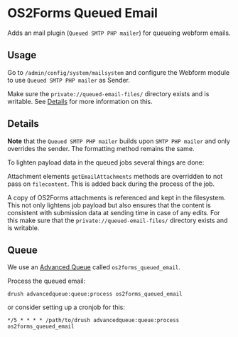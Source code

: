 # OS2Forms Queued Email

Adds an mail plugin (`Queued SMTP PHP mailer`) for queueing webform emails.

## Usage

Go to `/admin/config/system/mailsystem` and configure the Webform module to
use `Queued SMTP PHP mailer` as Sender.

Make sure the `private://queued-email-files/` directory exists
and is writable. See [Details](#details) for more information on this.

## Details

**Note** that the `Queued SMTP PHP mailer` builds upon `SMTP PHP mailer` and
only overrides the sender. The formatting method remains the same.

To lighten payload data in the queued jobs several things are done:

Attachment elements `getEmailAttachments` methods are overridden to not pass
on `filecontent`. This is added back during the process of the job.

A copy of OS2Forms attachments is referenced and kept in the filesystem.
This not only lightens job payload but also ensures that the content is
consistent with submission data at sending time in case of any edits.
For this make sure that the `private://queued-email-files/` directory exists
and is writable.

## Queue

We use an [Advanced Queue](https://www.drupal.org/project/advancedqueue)
called `os2forms_queued_email`.

Process the queued email:

```shell
drush advancedqueue:queue:process os2forms_queued_email
```

or consider setting up a cronjob for this:

```shell
*/5 * * * * /path/to/drush advancedqueue:queue:process os2forms_queued_email
```
